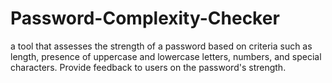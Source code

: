# Password-Complexity-Checker
a tool that assesses the strength of a password based on criteria such as length, presence of uppercase and lowercase letters, numbers, and special characters. Provide feedback to users on the password's strength.
